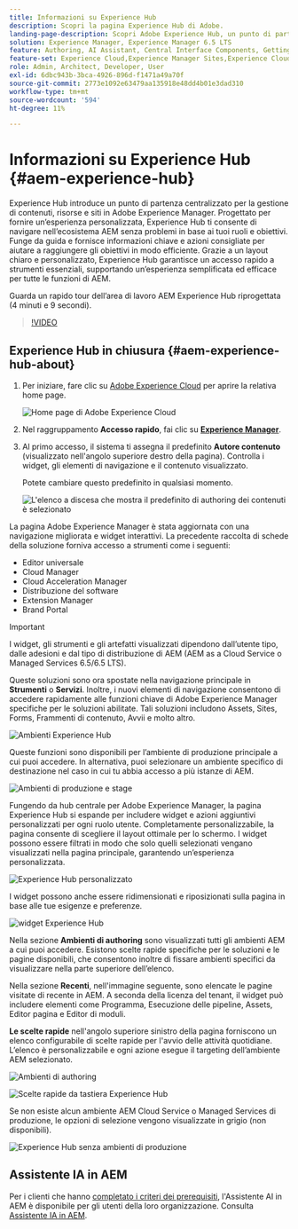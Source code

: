 ```yaml
---
title: Informazioni su Experience Hub
description: Scopri la pagina Experience Hub di Adobe.
landing-page-description: Scopri Adobe Experience Hub, un punto di partenza centralizzato per accedere a tutte le funzionalità di AEM.
solution: Experience Manager, Experience Manager 6.5 LTS
feature: Authoring, AI Assistant, Central Interface Components, Getting Started, Onboarding, Programs, Workflows
feature-set: Experience Cloud,Experience Manager Sites,Experience Cloud Services
role: Admin, Architect, Developer, User
exl-id: 6dbc943b-3bca-4926-896d-f1471a49a70f
source-git-commit: 2773e1092e63479aa135918e48dd4b01e3dad310
workflow-type: tm+mt
source-wordcount: '594'
ht-degree: 11%

---
```


# Informazioni su Experience Hub {#aem-experience-hub}

Experience Hub introduce un punto di partenza centralizzato per la gestione di contenuti, risorse e siti in Adobe Experience Manager. Progettato per fornire un’esperienza personalizzata, Experience Hub ti consente di navigare nell’ecosistema AEM senza problemi in base ai tuoi ruoli e obiettivi. Funge da guida e fornisce informazioni chiave e azioni consigliate per aiutare a raggiungere gli obiettivi in modo efficiente. Grazie a un layout chiaro e personalizzato, Experience Hub garantisce un accesso rapido a strumenti essenziali, supportando un’esperienza semplificata ed efficace per tutte le funzioni di AEM.

Guarda un rapido tour dell’area di lavoro AEM Experience Hub riprogettata (4 minuti e 9 secondi).

>[!VIDEO](https://video.tv.adobe.com/v/3471396?learn=on)

<!--
Available as a private beta, Experience Hub offers an optimized experience focused on improving workflows, prioritizing goals, and delivering results. Opting in lets you influence Experience Hub's development by providing feedback that helps shape its future and enhances its value for the entire AEM community. -->

## Experience Hub in chiusura {#aem-experience-hub-about}

1. Per iniziare, fare clic su [Adobe Experience Cloud](https://experience.adobe.com/#/@foundationinternal/home) per aprire la relativa home page.

   ![Home page di Adobe Experience Cloud](/help/assets/assets-experience-hub/experience-cloud-experiencemanager-ams.png)

1. Nel raggruppamento **Accesso rapido**, fai clic su [**Experience Manager**](https://experience.adobe.com).
1. Al primo accesso, il sistema ti assegna il predefinito **Autore contenuto** (visualizzato nell&#39;angolo superiore destro della pagina). Controlla i widget, gli elementi di navigazione e il contenuto visualizzato.

   Potete cambiare questo predefinito in qualsiasi momento.

   ![L&#39;elenco a discesa che mostra il predefinito di authoring dei contenuti è selezionato](/help/assets/assets-experience-hub/experience-hub-role-selection.png)


La pagina Adobe Experience Manager è stata aggiornata con una navigazione migliorata e widget interattivi. La precedente raccolta di schede della soluzione forniva accesso a strumenti come i seguenti:

* Editor universale
* Cloud Manager
* Cloud Acceleration Manager
* Distribuzione del software
* Extension Manager
* Brand Portal

>[!IMPORTANT]
>
>I widget, gli strumenti e gli artefatti visualizzati dipendono dall’utente tipo, dalle adesioni e dal tipo di distribuzione di AEM (AEM as a Cloud Service o Managed Services 6.5/6.5 LTS).

Queste soluzioni sono ora spostate nella navigazione principale in **Strumenti** o **Servizi**. Inoltre, i nuovi elementi di navigazione consentono di accedere rapidamente alle funzioni chiave di Adobe Experience Manager specifiche per le soluzioni abilitate. Tali soluzioni includono Assets, Sites, Forms, Frammenti di contenuto, Avvii e molto altro.

![Ambienti Experience Hub](/help/assets/assets-experience-hub/experience-hub-author-environments-ams.png)

Queste funzioni sono disponibili per l’ambiente di produzione principale a cui puoi accedere. In alternativa, puoi selezionare un ambiente specifico di destinazione nel caso in cui tu abbia accesso a più istanze di AEM.

![Ambienti di produzione e stage](/help/assets/assets-experience-hub/experience-hub-prod-stage-ams.png)

Fungendo da hub centrale per Adobe Experience Manager, la pagina Experience Hub si espande per includere widget e azioni aggiuntivi personalizzati per ogni ruolo utente. Completamente personalizzabile, la pagina consente di scegliere il layout ottimale per lo schermo. I widget possono essere filtrati in modo che solo quelli selezionati vengano visualizzati nella pagina principale, garantendo un’esperienza personalizzata.

![Experience Hub personalizzato](/help/assets/assets-experience-hub/experience-hub-custom-ams.png)

I widget possono anche essere ridimensionati e riposizionati sulla pagina in base alle tue esigenze e preferenze.

![widget Experience Hub](/help/assets/assets-experience-hub/experience-hub-custom-widgets-ams.png)

Nella sezione **Ambienti di authoring** sono visualizzati tutti gli ambienti AEM a cui puoi accedere. Esistono scelte rapide specifiche per le soluzioni e le pagine disponibili, che consentono inoltre di fissare ambienti specifici da visualizzare nella parte superiore dell’elenco.

Nella sezione **Recenti**, nell&#39;immagine seguente, sono elencate le pagine visitate di recente in AEM. A seconda della licenza del tenant, il widget può includere elementi come Programma, Esecuzione delle pipeline, Assets, Editor pagina e Editor di moduli.

**Le scelte rapide** nell&#39;angolo superiore sinistro della pagina forniscono un elenco configurabile di scelte rapide per l&#39;avvio delle attività quotidiane. L’elenco è personalizzabile e ogni azione esegue il targeting dell’ambiente AEM selezionato.

![Ambienti di authoring](/help/assets/assets-experience-hub/experience-hub-recents-ams.png)

![Scelte rapide da tastiera Experience Hub](/help/assets/assets-experience-hub/experience-hub-quick-shortcuts-ams.png)

Se non esiste alcun ambiente AEM Cloud Service o Managed Services di produzione, le opzioni di selezione vengono visualizzate in grigio (non disponibili).

![Experience Hub senza ambienti di produzione](/help/assets/assets-experience-hub/experience-hub-no-prod-environs-ams.png)

## Assistente IA in AEM

Per i clienti che hanno [completato i criteri dei prerequisiti](/help/ai-assistant-in-aem.md#get-access), l&#39;Assistente AI in AEM è disponibile per gli utenti della loro organizzazione. Consulta [Assistente IA in AEM](/help/ai-assistant-in-aem.md).
